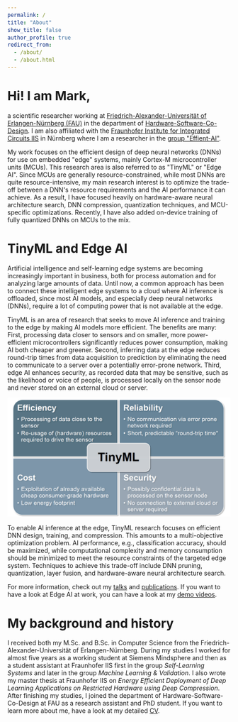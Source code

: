 ```yaml
---
permalink: /
title: "About"
show_title: false
author_profile: true
redirect_from: 
  - /about/
  - /about.html
---
```


Hi! I am Mark,
===

a scientific researcher working at [Friedrich-Alexander-Universität of Erlangen-Nürnberg (FAU)](https://www.fau.eu/) in the department of [Hardware-Software-Co-Design](https://www.cs12.tf.fau.eu/). I am also affiliated with the [Fraunhofer Institute for Integrated Circuits IIS](https://www.iis.fraunhofer.de/) in Nürnberg where I am a researcher in the [group "Effient-AI"](https://www.iis.fraunhofer.de/de/ff/lv/dataanalytics/tinyml.html).

My work focuses on the efficient design of deep neural networks (DNNs) for use on embedded "edge" systems, mainly Cortex-M microcontroller units (MCUs). This research area is also referred to as "TinyML" or "Edge AI". Since MCUs are generally resource-constrained, while most DNNs are quite resource-intensive, my main research interest is to optimize the trade-off between a DNN's resource requirements and the AI performance it can achieve. As a result, I have focused heavily on hardware-aware neural architecture search, DNN compression, quantization techniques, and MCU-specific optimizations. Recently, I have also added on-device training of fully quantized DNNs on MCUs to the mix.

TinyML and Edge AI
===

Artificial intelligence and self-learning edge systems are becoming increasingly important in business, both for process automation and for analyzing large amounts of data. Until now, a common approach has been to connect these intelligent edge systems to a cloud where AI inference is offloaded, since most AI models, and especially deep neural networks (DNNs), require a lot of computing power that is not available at the edge.

TinyML is an area of research that seeks to move AI inference and training to the edge by making AI models more efficient. The benefits are many: First, processing data closer to sensors and on smaller, more power-efficient microcontrollers significantly reduces power consumption, making AI both cheaper and greener. Second, inferring data at the edge reduces round-trip times from data acquisition to prediction by eliminating the need to communicate to a server over a potentially error-prone network. Third, edge AI enhances security, as recorded data that may be sensitive, such as the likelihood or voice of people, is processed locally on the sensor node and never stored on an external cloud or server.

![image](../images/tinyml.png)

To enable AI inference at the edge, TinyML research focuses on efficient DNN design, training, and compression. This amounts to a multi-objective optimization problem. AI performance, e.g., classification accuracy, should be maximized, while computational complexity and memory consumption should be minimized to meet the resource constraints of the targeted edge system. Techniques to achieve this trade-off include DNN pruning, quantization, layer fusion, and hardware-aware neural architecture search.

For more information, check out my [talks](./talks.html) and [publications](./publications.html). If you want to have a look at Edge AI at work, you can have a look at my [demo videos](./portfolio.html).

My background and history
===

I received both my M.Sc. and B.Sc. in Computer Science from the Friedrich-Alexander-Universität of Erlangen-Nürnberg. During my studies I worked for almost five years as a working student at Siemens Mindsphere and then as a student assistant at Fraunhofer IIS first in the group *Self-Learning Systems* and later in the group *Machine Learning & Validation*. I also wrote my master thesis at Fraunhofer IIS on *Energy Efficient Deployment of Deep Learning Applications on Restricted Hardware using Deep Compression*. After finishing my studies, I joined the department of Hardware-Software-Co-Design at FAU as a research assistant and PhD student. If you want to learn more about me, have a look at my detailed [CV](./cv.md).  